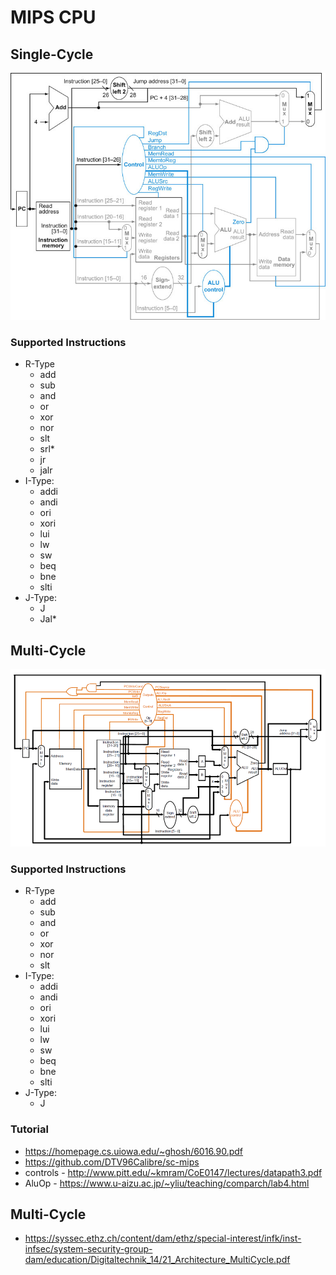 # MIPS CPU

## Single-Cycle

![SingleCycleCPU.png](singleCycleCpu/SingleCycleCPU.png)

### Supported Instructions

- R-Type
    - add
    - sub
    - and
    - or
    - xor
    - nor
    - slt
    - srl*
    - jr
    - jalr
- I-Type:
    - addi
    - andi
    - ori
    - xori
    - lui
    - lw
    - sw
    - beq
    - bne
    - slti
- J-Type:
    - J
    - Jal*

## Multi-Cycle

![MultiCycleCpu.png](multiCycleCpu/MultiCycleCpu.png)

### Supported Instructions

- R-Type
    - add
    - sub
    - and
    - or
    - xor
    - nor
    - slt
    <!-- - srl* -->
- I-Type:
    - addi
    - andi
    - ori
    - xori
    - lui
    - lw
    - sw
    - beq
    - bne
    - slti
- J-Type:
    - J

### Tutorial

- <https://homepage.cs.uiowa.edu/~ghosh/6016.90.pdf>
- <https://github.com/DTV96Calibre/sc-mips>
- controls - <http://www.pitt.edu/~kmram/CoE0147/lectures/datapath3.pdf>
- AluOp - <https://www.u-aizu.ac.jp/~yliu/teaching/comparch/lab4.html>

## Multi-Cycle

- <https://syssec.ethz.ch/content/dam/ethz/special-interest/infk/inst-infsec/system-security-group-dam/education/Digitaltechnik_14/21_Architecture_MultiCycle.pdf>
